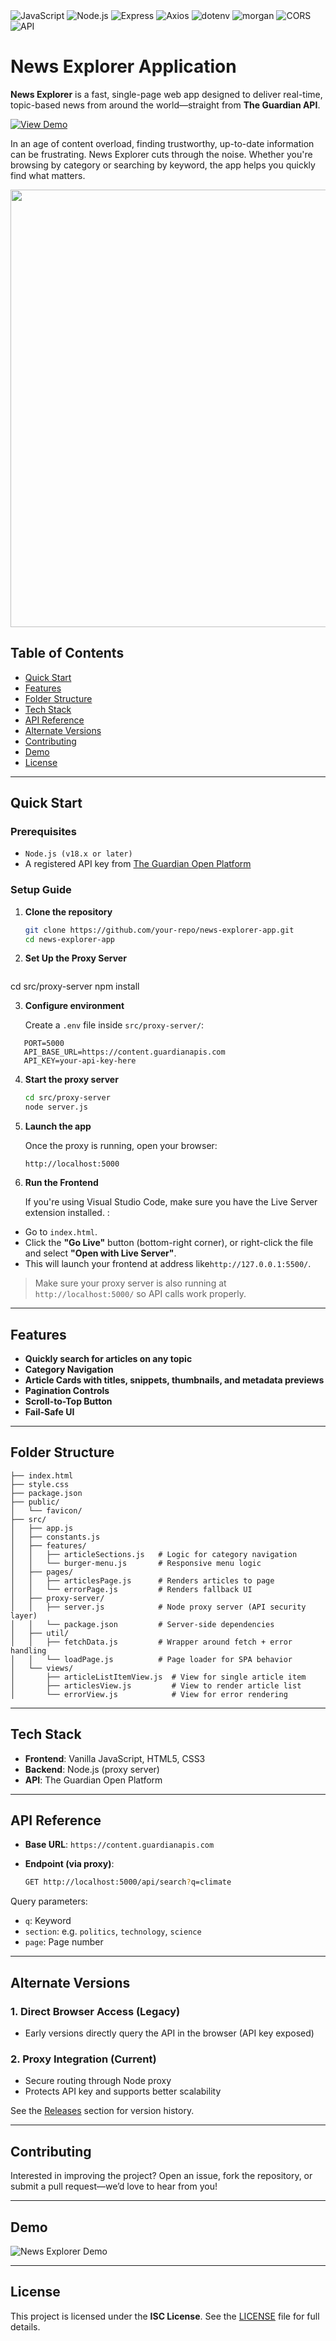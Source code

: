 <div>
  <img alt="JavaScript" src="https://img.shields.io/badge/JavaScript-ES6+-yellow?logo=javascript">
  <img alt="Node.js" src="https://img.shields.io/badge/Node.js-18.x-green?logo=node.js">
  <img alt="Express" src="https://img.shields.io/badge/Express-4.21.1-lightgrey?logo=express">
  <img alt="Axios" src="https://img.shields.io/badge/Axios-1.7.7-blue?logo=axios">
  <img alt="dotenv" src="https://img.shields.io/badge/dotenv-16.4.5-green?logo=dotenv">
  <img alt="morgan" src="https://img.shields.io/badge/morgan-1.10.0-lightgrey">
  <img alt="CORS" src="https://img.shields.io/badge/CORS-enabled-blue">
  <img alt="API" src="https://img.shields.io/badge/API-The%20Guardian-lightgrey?logo=theguardian">
</div>

# News Explorer Application

**News Explorer** is a fast, single-page web app designed to deliver real-time, topic-based news from around the world—straight from **The Guardian API**.

 [![View Demo](https://img.shields.io/badge/Live%20Demo-News%20Explorer-blue)](https://liya-oz.github.io/news-explorer-app/)


In an age of content overload, finding trustworthy, up-to-date information can be frustrating. News Explorer cuts through the noise. Whether you're browsing by category or searching by keyword, the app helps you quickly find what matters. 

<div align="center">
  <img src="https://github.com/user-attachments/assets/c8d1c0f8-5d30-435d-a04c-e6ef09d74ec5" width="700">
</div>

## Table of Contents

* [Quick Start](#quick-start)
* [Features](#features)
* [Folder Structure](#folder-structure)
* [Tech Stack](#tech-stack)
* [API Reference](#api-reference)
* [Alternate Versions](#alternate-versions)
* [Contributing](#contributing)
* [Demo](#demo)
* [License](#license)

---

## Quick Start

### Prerequisites

* `Node.js (v18.x or later)`
* A registered API key from [The Guardian Open Platform](https://open-platform.theguardian.com/)

### Setup Guide

1. **Clone the repository**

   ```bash
   git clone https://github.com/your-repo/news-explorer-app.git
   cd news-explorer-app

2. **Set Up the Proxy Server**

   ```bash
  cd src/proxy-server
  npm install

3. **Configure environment**

   Create a `.env` file inside `src/proxy-server/`:

```env
   PORT=5000
   API_BASE_URL=https://content.guardianapis.com
   API_KEY=your-api-key-here
```

4. **Start the proxy server**

   ```bash
   cd src/proxy-server
   node server.js

5. **Launch the app**

   Once the proxy is running, open your browser:

   ```
   http://localhost:5000
   
6. **Run the Frontend**

   If you're using Visual Studio Code, make sure you have the Live Server extension installed. :

- Go to `index.html`.
- Click the **"Go Live"** button (bottom-right corner), or right-click the file and select **"Open with Live Server"**.
- This will launch your frontend at address like`http://127.0.0.1:5500/`.

> Make sure your proxy server is also running at `http://localhost:5000/` so API calls work properly.
---

## Features

* **Quickly search for articles on any topic**
* **Category Navigation**
* **Article Cards with titles, snippets, thumbnails, and metadata previews**
* **Pagination Controls**
* **Scroll-to-Top Button**
* **Fail-Safe UI**

---

## Folder Structure

```plaintext
├── index.html                  
├── style.css                    
├── package.json                 
├── public/
│   └── favicon/                 
├── src/
│   ├── app.js                   
│   ├── constants.js            
│   ├── features/
│   │   ├── articleSections.js   # Logic for category navigation
│   │   └── burger-menu.js       # Responsive menu logic
│   ├── pages/
│   │   ├── articlesPage.js      # Renders articles to page
│   │   └── errorPage.js         # Renders fallback UI
│   ├── proxy-server/
│   │   ├── server.js            # Node proxy server (API security layer)
│   │   └── package.json         # Server-side dependencies
│   ├── util/
│   │   ├── fetchData.js         # Wrapper around fetch + error handling
│   │   └── loadPage.js          # Page loader for SPA behavior
│   └── views/
│       ├── articleListItemView.js  # View for single article item
│       ├── articlesView.js         # View to render article list
│       └── errorView.js            # View for error rendering
```

---

## Tech Stack

* **Frontend**: Vanilla JavaScript, HTML5, CSS3
* **Backend**: Node.js (proxy server)
* **API**: The Guardian Open Platform

---

## API Reference

* **Base URL**: `https://content.guardianapis.com`
* **Endpoint (via proxy)**:

  ```bash
  GET http://localhost:5000/api/search?q=climate

Query parameters:

* `q`: Keyword
* `section`: e.g. `politics`, `technology`, `science`
* `page`: Page number

---

## Alternate Versions

### 1. Direct Browser Access (Legacy)

* Early versions directly query the API in the browser (API key exposed)

### 2. Proxy Integration (Current)

* Secure routing through Node proxy
* Protects API key and supports better scalability

See the [Releases](https://github.com/your-repo/news-explorer-app/releases) section for version history.

---

## Contributing

Interested in improving the project?
Open an issue, fork the repository, or submit a pull request—we’d love to hear from you!

---

## Demo

![News Explorer Demo](https://i.giphy.com/media/v1.Y2lkPTc5MGI3NjExa2VoZGRqdHY0MzZucXU5c215eGFlenliMGFqbmVsdGN3ZGdtc3hzbiZlcD12MV9pbnRlcm5hbF9naWZfYnlfaWQmY3Q9Zw/Fmjh9ULOiK4kwpbutW/giphy.gif)

---

## License

This project is licensed under the **ISC License**. See the [LICENSE](./LICENSE) file for full details.
